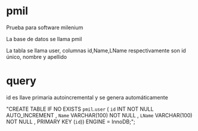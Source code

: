 # pmil
Prueba para software milenium

La base de datos se llama pmil

La tabla se llama user, columnas id,Name,LName respectivamente son id único, nombre y apellido

# query
id es llave primaria autoincremental y se genera automáticamente

"CREATE TABLE IF NO EXISTS `pmil`.`user` ( `id` INT NOT NULL AUTO_INCREMENT , `Name` VARCHAR(100) NOT NULL , `LName` VARCHAR(100) NOT NULL , PRIMARY KEY (`id`)) ENGINE = InnoDB;";

